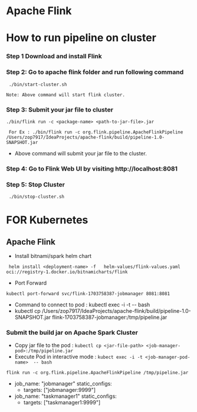 # Apache Flink
# How to run pipeline on cluster

### Step 1 Download and install Flink 

### Step 2: Go to apache flink folder and run following command
```
 ./bin/start-cluster.sh 
```
`Note: Above command will start flink cluster.`

### Step 3: Submit your jar file to cluster
```
./bin/flink run -c <package-name> <path-to-jar-file>.jar
```

```
 For Ex : ./bin/flink run -c org.flink.pipeline.ApacheFlinkPipeline /Users/zop7917/IdeaProjects/apache-flink/build/pipeline-1.0-SNAPSHOT.jar 
```
* Above command will submit your jar file to the cluster.
### Step 4: Go to Flink Web UI by visiting http://localhost:8081

### Step 5: Stop Cluster
```
 ./bin/stop-cluster.sh 
```


# FOR Kubernetes

## Apache Flink

- Install bitnami/spark helm chart

```agsl
 helm install <deployment-name> -f   helm-values/flink-values.yaml oci://registry-1.docker.io/bitnamicharts/flink
```

- Port Forward

```agsl
kubectl port-forward svc/flink-1703758387-jobmanager 8081:8081
```

- Command to connect to pod :  kubectl exec -i -t <job-manager-pod-name>  -- bash
- kubectl cp /Users/zop7917/IdeaProjects/apache-flink/build/pipeline-1.0-SNAPSHOT.jar flink-1703758387-jobmanager:/tmp/pipeline.jar

### Submit the build jar on Apache Spark Cluster

- Copy jar file to the pod : ```kubectl cp <jar-file-path> <job-manager-pod>:/tmp/pipeline.jar```
- Execute Pod in interactive mode  :  ```kubect exec -i -t <job-manager-pod-name>  -- bash```

```agsl
flink run -c org.flink.pipeline.ApacheFlinkPipeline /tmp/pipeline.jar
```

- job_name: "jobmanager"
  static_configs:
    - targets: ["jobmanager:9999"]
- job_name: "taskmanager1"
  static_configs:
    - targets: ["taskmanager1:9999"]
 